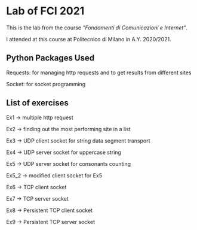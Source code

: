 # Lab of FCI 2021
This is the lab from the course _"Fondamenti di Comunicazioni e Internet"_.

I attended at this course at Politecnico di Milano in A.Y. 2020/2021.

## Python Packages Used
Requests: for managing http requests and to get results from different sites

Socket: for socket programming

## List of exercises
Ex1 -> multiple http request

Ex2 -> finding out the most performing site in a list

Ex3 -> UDP client socket for string data segment transport

Ex4 -> UDP server socket for uppercase string

Ex5 -> UDP server socket for consonants counting

Ex5_2 -> modified client socket for Ex5

Ex6 -> TCP client socket 

Ex7 -> TCP server socket

Ex8 -> Persistent TCP client socket

Ex9 -> Persistent TCP server socket

